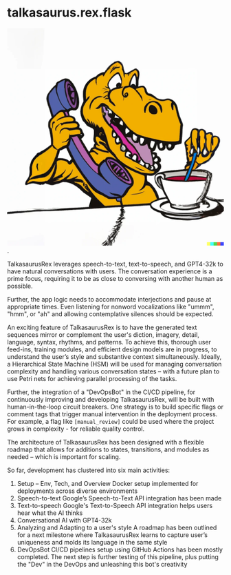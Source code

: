 # talkasaurus.rex.flask

![a cartoon tyrannosaurus rex talks on an oversized 1980s-style telephone while stirring a cup of tea with a large aquamarine-colored spoon](talkosaurus-rex.png?raw=true "TalkasaurusRex").  

TalkasaurusRex leverages speech-to-text, text-to-speech, and GPT4-32k to have natural conversations with users. The conversation experience is a prime focus, requiring it to be as close to conversing with another human as possible.

Further, the app logic needs to accommodate interjections and pause at appropriate times. Even listening for nonword vocalizations like "ummm", "hmm", or "ah" and allowing contemplative silences should be expected.

An exciting feature of TalkasaurusRex is to have the generated text sequences mirror or complement the user's diction, imagery, detail, language, syntax, rhythms, and patterns. To achieve this, thorough user feed-ins, training modules, and efficient design models are in progress, to understand the user’s style and substantive context simultaneously. Ideally, a Hierarchical State Machine (HSM) will be used for managing conversation complexity and handling various conversation states – with a future plan to use Petri nets for achieving parallel processing of the tasks.

Further, the integration of a "DevOpsBot" in the CI/CD pipeline, for continuously improving and developing TalkasaurusRex, will be built with human-in-the-loop circuit breakers. One strategy is to build specific flags or comment tags that trigger manual intervention in the deployment process. For example, a flag like `[manual_review]` could be used where the project grows in complexity - for reliable quality control.

The architecture of TalkasaurusRex has been designed with a flexible roadmap that allows for additions to states, transitions, and modules as needed – which is important for scaling.

So far, development has clustered into six main activities:

1. Setup – Env, Tech, and Overview
    Docker setup implemented for deployments across diverse environments
2. Speech-to-text
    Google’s Speech-to-Text API integration has been made
3. Text-to-speech
    Google's Text-to-Speech API integration helps users hear what the AI thinks
4. Conversational AI with GPT4-32k
5. Analyzing and Adapting to a user's style
    A roadmap has been outlined for a next milestone where TalkasaurusRex learns to capture user’s uniqueness and molds its language in the same style
6. DevOpsBot
    CI/CD pipelines setup using GitHub Actions has been mostly completed. The next step is further testing of this pipeline, plus putting the "Dev" in the DevOps and unleashing this bot's creativity
